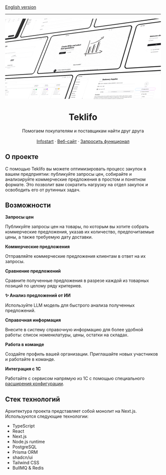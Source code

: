[English version](https://github.com/teklifo/teklifo/blob/main/README.md)

<hr/>

![hero](readme-logo.png)

<div align="center">
  <h1 align="center">Teklifo</h1>
  <p align="center">
    Помогаем покупателям и поставщикам найти друг друга
    <br />
    <br />
    <a href="https://infostart.ru/1c/articles/2241692/">Infostart</a>
    ·
    <a href="https://teklifo.com">Веб-сайт</a>
    ·
    <a href="https://github.com/teklifo/teklifo/issues/new">Запросить функционал</a>
  </p>
</div>

## О проекте

С помощью Teklifo вы можете оптимизировать процесс закупок в вашем предприятии: публикуйте запросы цен, собирайте и анализируйте коммерческие предложения в простом и понятном формате. Это позволит вам сократить нагрузку на отдел закупок и освободить его от рутинных задач.

## Возможности

**Запросы цен**

Публикуйте запросы цен на товары, по которым вы хотите собрать коммерческие предложения, указав их количество, предпочитаемые цены, а также требуемую дату доставки.

**Коммерческие предложения**

Отправляйте коммерческие предложения клиентам в ответ на их запросы.

**Сравнение предложений**

Сравните полученные предложения в разрезе каждой из товарных позиций по целому ряду критериев.

**✨ Анализ предложений от ИИ**

Используйте LLM модель для быстрого анализа полученных предложений.

**Справочная информация**

Внесите в систему справочную информацию для более удобной работы: список номенклатуры, цены, остатки на складах.

**Работа в команде**

Создайте профиль вашей организации. Приглашайте новых участников и работайте в команде.

**Интеграция с 1С**

Работайте с сервисом напрямую из 1С с помощью специального [расширения конфигурации](https://github.com/teklifo/teklifo-1c).

## Стек технологий

Архитектура проекта представляет собой монолит на Next.js. Используются следующие технологии:

- TypeScript
- React
- Next.js
- Node.js runtime
- PostgreSQL
- Prisma ORM
- shadcn/ui
- Tailwind CSS
- BullMQ & Redis

